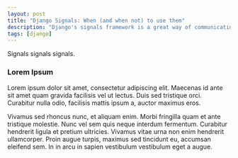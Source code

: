 ```yaml
---
layout: post
title: "Django Signals: When (and when not) to use them"
description: "Django's signals framework is a great way of communicating between your apps.  But they are often misused.  Find out what signals are for, when to define your own, and when to avoid them."
tags: [django]
---
```


Signals signals signals.

### Lorem Ipsum

Lorem ipsum dolor sit amet, consectetur adipiscing elit. Maecenas id ante sit amet quam gravida facilisis vel ut lectus. Duis sed tristique orci. Curabitur nulla odio, facilisis mattis ipsum a, auctor maximus eros.

Vivamus sed rhoncus nunc, et aliquam enim. Morbi fringilla quam et ante tristique molestie. Nunc vel sem quis neque interdum fermentum. Curabitur hendrerit ligula et pretium ultricies. Vivamus vitae urna non enim hendrerit ullamcorper. Proin augue turpis, maximus sed tincidunt eu, accumsan eleifend sem. In in arcu in sapien vestibulum vestibulum eget a augue.

